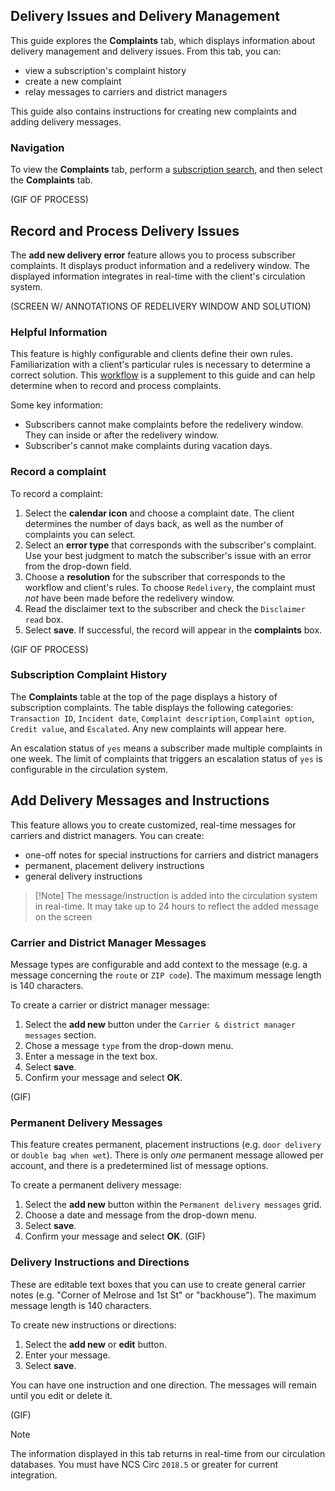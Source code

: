 ## Delivery Issues and Delivery Management

This guide explores the  **Complaints** tab, which displays information about delivery management and delivery issues. From this tab, you can:

- view a subscription's complaint history
- create a new complaint
- relay messages to carriers and district managers

This guide also contains instructions for creating new complaints and adding delivery messages.

### Navigation

To view the **Complaints** tab, perform a [subscription search](www.subsearch.com), and then select the **Complaints** tab.

(GIF OF PROCESS)

## Record and Process Delivery Issues

The **add new delivery error** feature allows you to process subscriber complaints. It displays product information and a redelivery window. The displayed information integrates in real-time with the client's circulation system.

(SCREEN W/ ANNOTATIONS OF REDELIVERY WINDOW AND SOLUTION)

### Helpful Information

This feature is highly configurable and clients define their own rules.
Familiarization with a client's particular rules is necessary to determine a correct solution.
This [workflow](example.com) is a supplement to this guide and can help determine when to record and process complaints.

Some key information:

- Subscribers cannot make complaints before the redelivery window. They can inside or after the redelivery window.
- Subscriber's cannot make complaints during vacation days.

### Record a complaint

To record a complaint:

1. Select the **calendar icon** and choose a complaint date.
The client determines the number of days back, as well as the number of complaints you can select.
2. Select an **error type** that corresponds with the subscriber's complaint.
Use your best judgment to match the subscriber's issue with an error from the drop-down field.
3. Choose a **resolution** for the subscriber that corresponds to the workflow and client's rules.
To choose `Redelivery`, the complaint must *not* have been made before the redelivery window.
4. Read the disclaimer text to the subscriber and check the `Disclaimer read` box.
5. Select **save**. If successful, the record will appear in the **complaints** box.

(GIF OF PROCESS)

### Subscription Complaint History

The **Complaints** table at the top of the page displays a history of subscription complaints.  The table displays the following categories: `Transaction ID`, `Incident date`, `Complaint description`, `Complaint option`, `Credit value`, and `Escalated`. Any new complaints will appear here.

An escalation status of `yes` means a subscriber made multiple complaints in one week.
The limit of complaints that triggers an escalation status of `yes` is configurable in the circulation system.

## Add Delivery Messages and Instructions

This feature allows you to create customized, real-time messages for carriers and district managers. You can create:

- one-off notes for special instructions for carriers and district managers
- permanent, placement delivery instructions
- general delivery instructions

> [!Note] The message/instruction is added into the circulation system in real-time. It may take up to 24 hours to reflect the added message on the screen

### Carrier and District Manager Messages

Message types are configurable and add context to the message (e.g. a message concerning the `route` or `ZIP code`).
The maximum message length is 140 characters.

To create a carrier or district manager message:

1. Select the **add new** button under the `Carrier & district manager messages` section.
2. Chose a message `type` from the drop-down menu.
3. Enter a message in the text box.
4. Select **save**.
5. Confirm your message and select **OK**.

(GIF)

### Permanent Delivery Messages

This feature creates permanent, placement instructions (e.g. `door delivery` or `double bag when wet`). There is only _one_ permanent message allowed per account, and there is a predetermined list of message options.

To create a permanent delivery message:

1. Select the **add new** button within the `Permanent delivery messages` grid.
2. Choose a date and message from the drop-down menu.
3. Select **save**.
4. Confirm your message and select **OK**.
(GIF)

### Delivery Instructions and Directions

These are editable text boxes that you can use to create general carrier notes (e.g. "Corner of Melrose and 1st St" or "backhouse").
The maximum message length is 140 characters.

To create new instructions or directions:

1. Select the **add new** or **edit** button.
2. Enter your message.
3. Select **save**.

You can have one instruction and one direction.
The messages will remain until you edit or delete it.

(GIF)

> [!NOTE]
> The information displayed in this tab returns in real-time from our circulation databases.
> You must have NCS Circ `2018.5` or greater for current integration.
